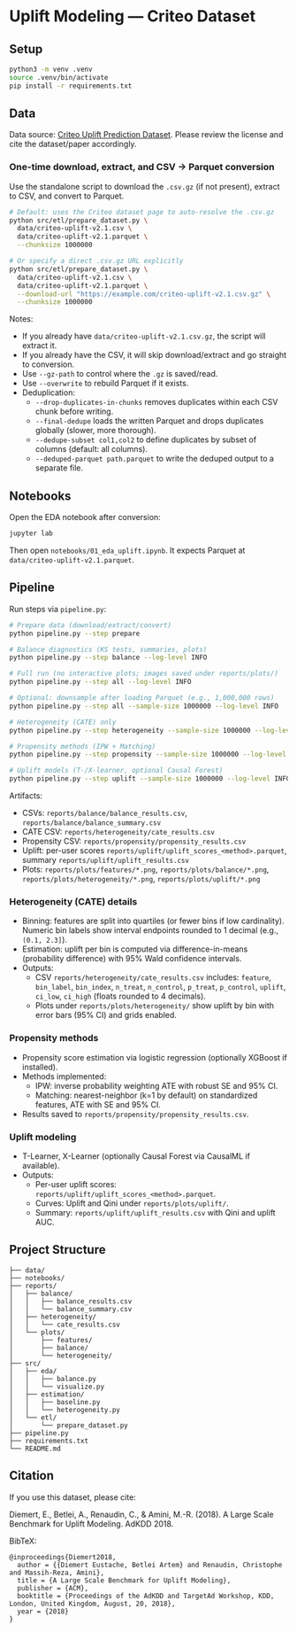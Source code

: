 # Uplift Modeling — Criteo Dataset

## Setup

```bash
python3 -m venv .venv
source .venv/bin/activate
pip install -r requirements.txt
```

## Data
Data source: [Criteo Uplift Prediction Dataset](https://ailab.criteo.com/criteo-uplift-prediction-dataset/). Please review the license and cite the dataset/paper accordingly.

### One-time download, extract, and CSV → Parquet conversion
Use the standalone script to download the `.csv.gz` (if not present), extract to CSV, and convert to Parquet.

```bash
# Default: uses the Criteo dataset page to auto-resolve the .csv.gz
python src/etl/prepare_dataset.py \
  data/criteo-uplift-v2.1.csv \
  data/criteo-uplift-v2.1.parquet \
  --chunksize 1000000

# Or specify a direct .csv.gz URL explicitly
python src/etl/prepare_dataset.py \
  data/criteo-uplift-v2.1.csv \
  data/criteo-uplift-v2.1.parquet \
  --download-url "https://example.com/criteo-uplift-v2.1.csv.gz" \
  --chunksize 1000000
```

Notes:
- If you already have `data/criteo-uplift-v2.1.csv.gz`, the script will extract it.
- If you already have the CSV, it will skip download/extract and go straight to conversion.
- Use `--gz-path` to control where the `.gz` is saved/read.
- Use `--overwrite` to rebuild Parquet if it exists.
 - Deduplication:
   - `--drop-duplicates-in-chunks` removes duplicates within each CSV chunk before writing.
   - `--final-dedupe` loads the written Parquet and drops duplicates globally (slower, more thorough).
   - `--dedupe-subset col1,col2` to define duplicates by subset of columns (default: all columns).
   - `--deduped-parquet path.parquet` to write the deduped output to a separate file.

## Notebooks
Open the EDA notebook after conversion:

```bash
jupyter lab
```
Then open `notebooks/01_eda_uplift.ipynb`. It expects Parquet at `data/criteo-uplift-v2.1.parquet`.

## Pipeline

Run steps via `pipeline.py`:

```bash
# Prepare data (download/extract/convert)
python pipeline.py --step prepare

# Balance diagnostics (KS tests, summaries, plots)
python pipeline.py --step balance --log-level INFO

# Full run (no interactive plots; images saved under reports/plots/)
python pipeline.py --step all --log-level INFO

# Optional: downsample after loading Parquet (e.g., 1,000,000 rows)
python pipeline.py --step all --sample-size 1000000 --log-level INFO

# Heterogeneity (CATE) only
python pipeline.py --step heterogeneity --sample-size 1000000 --log-level INFO

# Propensity methods (IPW + Matching)
python pipeline.py --step propensity --sample-size 1000000 --log-level INFO

# Uplift models (T-/X-learner, optional Causal Forest)
python pipeline.py --step uplift --sample-size 1000000 --log-level INFO
```

Artifacts:
- CSVs: `reports/balance/balance_results.csv`, `reports/balance/balance_summary.csv`
- CATE CSV: `reports/heterogeneity/cate_results.csv`
- Propensity CSV: `reports/propensity/propensity_results.csv`
- Uplift: per-user scores `reports/uplift/uplift_scores_<method>.parquet`, summary `reports/uplift/uplift_results.csv`
- Plots: `reports/plots/features/*.png`, `reports/plots/balance/*.png`, `reports/plots/heterogeneity/*.png`, `reports/plots/uplift/*.png`

### Heterogeneity (CATE) details

- Binning: features are split into quartiles (or fewer bins if low cardinality). Numeric bin labels show interval endpoints rounded to 1 decimal (e.g., `(0.1, 2.3]`).
- Estimation: uplift per bin is computed via difference-in-means (probability difference) with 95% Wald confidence intervals.
- Outputs:
  - CSV `reports/heterogeneity/cate_results.csv` includes: `feature`, `bin_label`, `bin_index`, `n_treat`, `n_control`, `p_treat`, `p_control`, `uplift`, `ci_low`, `ci_high` (floats rounded to 4 decimals).
  - Plots under `reports/plots/heterogeneity/` show uplift by bin with error bars (95% CI) and grids enabled.

### Propensity methods

- Propensity score estimation via logistic regression (optionally XGBoost if installed).
- Methods implemented:
  - IPW: inverse probability weighting ATE with robust SE and 95% CI.
  - Matching: nearest-neighbor (k=1 by default) on standardized features, ATE with SE and 95% CI.
- Results saved to `reports/propensity/propensity_results.csv`.

### Uplift modeling

- T-Learner, X-Learner (optionally Causal Forest via CausalML if available).
- Outputs:
  - Per-user uplift scores: `reports/uplift/uplift_scores_<method>.parquet`.
  - Curves: Uplift and Qini under `reports/plots/uplift/`.
  - Summary: `reports/uplift/uplift_results.csv` with Qini and uplift AUC.

## Project Structure
```
├── data/
├── notebooks/
├── reports/
│   ├── balance/
│   │   ├── balance_results.csv
│   │   └── balance_summary.csv
│   ├── heterogeneity/
│   │   └── cate_results.csv
│   └── plots/
│       ├── features/
│       ├── balance/
│       └── heterogeneity/
├── src/
│   ├── eda/
│   │   ├── balance.py
│   │   └── visualize.py
│   ├── estimation/
│   │   ├── baseline.py
│   │   └── heterogeneity.py
│   └── etl/
│       └── prepare_dataset.py
├── pipeline.py
├── requirements.txt
└── README.md
```

## Citation
If you use this dataset, please cite:

Diemert, E., Betlei, A., Renaudin, C., & Amini, M.-R. (2018). A Large Scale Benchmark for Uplift Modeling. AdKDD 2018.

BibTeX:

```
@inproceedings{Diemert2018,
  author = {{Diemert Eustache, Betlei Artem} and Renaudin, Christophe and Massih-Reza, Amini},
  title = {A Large Scale Benchmark for Uplift Modeling},
  publisher = {ACM},
  booktitle = {Proceedings of the AdKDD and TargetAd Workshop, KDD, London, United Kingdom, August, 20, 2018},
  year = {2018}
}
```

